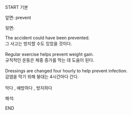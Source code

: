 START
기본

앞면:
prevent


뒷면:
<div>The accident could have been prevented. </div><div>그 사고는 방지할 수도 있었을 것이다.</div><div><br></div><div><div>Regular exercise helps prevent weight gain. </div><div><div>규칙적인 운동은 체중 증가를 막는 데 도움이 된다.</div></div></div><div><br></div><div><div>Dressings are changed four hourly to help prevent infection. </div><div><div>감염을 막기 위해 붕대는 4시간마다 간다.</div></div></div><div><br></div><div>막다 , 예방하다 , 방지하다</div>


해석:

END
